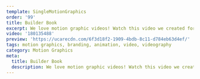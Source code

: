 ```yaml
---
template: SingleMotionGraphics
order: '99'
title: Builder Book
excerpt: We love motion graphic videos! Watch this video we created for BuilderBook.com.au using only motion graphics.
video: '180135488'
preview: 'https://ucarecdn.com/6f3d18f2-1909-4bdb-8c11-d784eb63d4ef/'
tags: motion graphics, branding, animation, video, videography
category: Motion Graphics
meta:
  title: Builder Book
  description: We love motion graphic videos! Watch this video we created for BuilderBook.com.au using only motion graphics.
---
```

